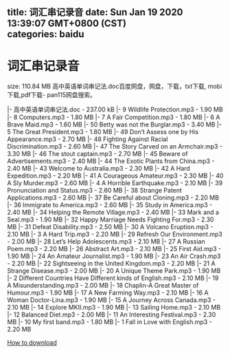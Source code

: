 
title: 词汇串记录音
date: Sun Jan 19 2020 13:39:07 GMT+0800 (CST)    
categories: baidu
---

# 词汇串记录音
size: 110.84 MB
 高中英语单词串记法.doc百度网盘，网盘，下载，txt下载, mobi下载,pdf下载- pan115网盘搜索。
 
|- 高中英语单词串记法.doc - 237.00 kB
|- 9 Wildlife Protection.mp3 - 1.90 MB
|- 8 Computers.mp3 - 1.80 MB
|- 7 A Fair Competition.mp3 - 1.80 MB
|- 6 A Brave Maid.mp3 - 1.60 MB
|- 50 Betty was not the Burglar.mp3 - 3.40 MB
|- 5 The Great President.mp3 - 1.80 MB
|- 49 Don’t Assess one by His Appearance.mp3 - 2.70 MB
|- 48 Fighting Against Racial Discrimination.mp3 - 2.60 MB
|- 47 The Story Carved on an Armchair.mp3 - 3.30 MB
|- 46 The stout captain.mp3 - 2.70 MB
|- 45 Beware of Advertisements.mp3 - 2.40 MB
|- 44 The Exotic Plants from China.mp3 - 2.40 MB
|- 43 Welcome to Australia.mp3 - 2.30 MB
|- 42 A Hard Expedition.mp3 - 2.20 MB
|- 41 A Courageous Amateur.mp3 - 2.30 MB
|- 40 A Sly Murder.mp3 - 2.60 MB
|- 4 A Horrible Earthquake.mp3 - 2.10 MB
|- 39 Pronunciation and Status.mp3 - 2.60 MB
|- 38 Strange Patent Applications.mp3 - 2.60 MB
|- 37 Be Careful about Cloning.mp3 - 2.20 MB
|- 36 Immigrate to America.mp3 - 2.60 MB
|- 35 Study in America.mp3 - 2.40 MB
|- 34 Helping the Remote Village.mp3 - 2.40 MB
|- 33 Mark and a Seal.mp3 - 1.90 MB
|- 32 Happy Marriage Needs Fighting For.mp3 - 2.30 MB
|- 31 Defeat Disability.mp3 - 2.50 MB
|- 30 A Volcano Eruption.mp3 - 2.10 MB
|- 3 A Hard Trip.mp3 - 2.20 MB
|- 29 Refresh Our Environment.mp3 - 2.00 MB
|- 28 Let’s Help Adolescents.mp3 - 2.10 MB
|- 27 A Russian Poem.mp3 - 2.20 MB
|- 26 Abstract Art.mp3 - 2.10 MB
|- 25 First Aid.mp3 - 1.90 MB
|- 24 An Amateur Journalist.mp3 - 1.90 MB
|- 23 An Air Crash.mp3 - 2.20 MB
|- 22 Sightseeing in the United Kingdom.mp3 - 2.20 MB
|- 21 A Strange Disease.mp3 - 2.00 MB
|- 20 A Unique Theme Park.mp3 - 1.90 MB
|- 2 Different Countries Have Different kinds of English.mp3 - 2.10 MB
|- 19 A Misunderstanding.mp3 - 2.00 MB
|- 18 Chaplin-A Great Master of Humour.mp3 - 1.90 MB
|- 17 A New Farming Way.mp3 - 2.10 MB
|- 16 A Woman Doctor-Lina.mp3 - 1.90 MB
|- 15 A Journey Across Canada.mp3 - 2.10 MB
|- 14 Explore MKII.mp3 - 1.90 MB
|- 13 Sailing Home.mp3 - 2.10 MB
|- 12 Balanced Diet.mp3 - 2.00 MB
|- 11 An Interesting Festival.mp3 - 2.30 MB
|- 10 My first band.mp3 - 1.80 MB
|- 1 Fall in Love with English.mp3 - 2.20 MB

[How to download](https://bpcam.bemobtrk.com/go/2ceec3aa-1ca2-46d6-b9ff-aaa5c184517c?jno=2701)